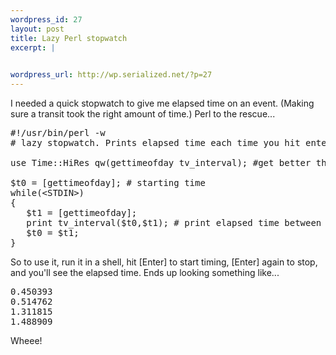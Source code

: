 ```yaml
--- 
wordpress_id: 27
layout: post
title: Lazy Perl stopwatch
excerpt: |
  

wordpress_url: http://wp.serialized.net/?p=27
---
```

<p>I needed a quick stopwatch to give me elapsed time on an event. (Making sure a transit took the right amount of time.) Perl to the rescue...</p>



<pre>
#!/usr/bin/perl -w
# lazy stopwatch. Prints elapsed time each time you hit enter.

use Time::HiRes qw(gettimeofday tv_interval); #get better than 1 second resolution

$t0 = [gettimeofday]; # starting time
while(&lt;STDIN&gt;)
{
   $t1 = [gettimeofday];
   print tv_interval($t0,$t1); # print elapsed time between enter key hits.
   $t0 = $t1;
}
</pre>



<p>So to use it, run it in a shell, hit [Enter] to start timing, [Enter] again to stop, and you&#39;ll see the elapsed time. Ends up looking something like...</p>


<pre>
0.450393
0.514762
1.311815
1.488909
</pre>


<p>Wheee!</p>
